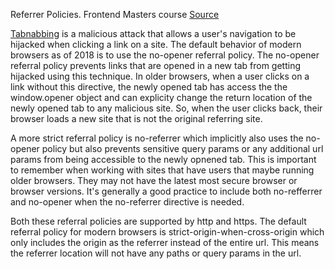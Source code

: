 Referrer Policies. 
Frontend Masters course
[Source](https://frontendmasters.com/courses/web-dev-quiz/q16-refer-policies/)

[Tabnabbing](https://owasp.org/www-community/attacks/Reverse_Tabnabbing) is a malicious attack that allows a user's navigation to be hijacked when clicking a link on a site. The default behavior of modern browsers as of 2018 is to use the no-opener referral policy. The no-opener referral policy prevents links that are opened in a new tab from getting hijacked using this technique. In older browsers, when a user clicks on a link without this directive, the newly opened tab has access the the window.opener object and can explicity change the return location of the newly opened tab to any malicious site. So, when the user clicks back, their browser loads a new site that is not the original referring site.

A more strict referral policy is no-referrer which implicitly also uses the no-opener policy but also prevents sensitive query params or any additional url params from being accessible to the newly opnened tab. This is important to remember when working with sites that have users that maybe running older browsers. They may not have the latest most secure browser or browser versions. It's generally a good practice to include both no-refferrer and no-opener when the no-referrer directive is needed.

Both these referral policies are supported by http and https. The default referral policy for modern browsers is strict-origin-when-cross-origin which only includes the origin as the referrer instead of the entire url. This means the referrer location will not have any paths or query params in the url.

